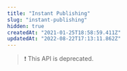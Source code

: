 ```yaml
---
title: "Instant Publishing"
slug: "instant-publishing"
hidden: true
createdAt: "2021-01-25T18:58:59.411Z"
updatedAt: "2022-08-22T17:13:11.862Z"
---
```

>❗ This API is deprecated.

